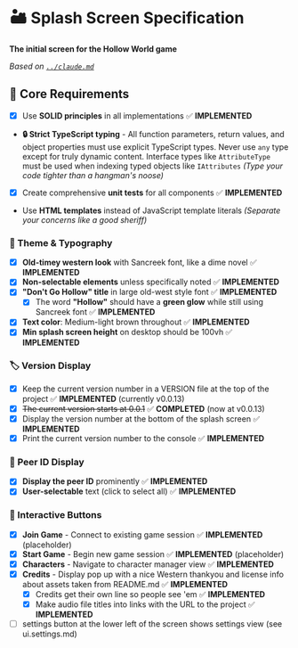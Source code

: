 # 🏜️ Splash Screen Specification

**The initial screen for the Hollow World game**

*Based on [`../claude.md`](../claude.md)*

## 🎯 Core Requirements
- [x] Use **SOLID principles** in all implementations ✅ **IMPLEMENTED**
- **🔒 Strict TypeScript typing** - All function parameters, return values, and object properties must use explicit TypeScript types. Never use `any` type except for truly dynamic content. Interface types like `AttributeType` must be used when indexing typed objects like `IAttributes` *(Type your code tighter than a hangman's noose)*
- [x] Create comprehensive **unit tests** for all components ✅ **IMPLEMENTED**
- Use **HTML templates** instead of JavaScript template literals *(Separate your concerns like a good sheriff)*

### 🎨 Theme & Typography
- [x] **Old-timey western look** with Sancreek font, like a dime novel ✅ **IMPLEMENTED**
- [x] **Non-selectable elements** unless specifically noted ✅ **IMPLEMENTED**
- [x] **"Don't Go Hollow" title** in large old-west style font ✅ **IMPLEMENTED**
  - [x] The word **"Hollow"** should have a **green glow** while still using Sancreek font ✅ **IMPLEMENTED**
- [x] **Text color**: Medium-light brown throughout ✅ **IMPLEMENTED**
- [x] **Min splash screen height** on desktop should be 100vh ✅ **IMPLEMENTED**

### 🏷️ Version Display
- [x] Keep the current version number in a VERSION file at the top of the project ✅ **IMPLEMENTED** (currently v0.0.13)
- [x] ~~The current version starts at 0.0.1~~ ✅ **COMPLETED** (now at v0.0.13)
- [x] Display the version number at the bottom of the splash screen ✅ **IMPLEMENTED**
- [x] Print the current version number to the console ✅ **IMPLEMENTED**

### 📡 Peer ID Display
- [x] **Display the peer ID** prominently ✅ **IMPLEMENTED**
- [x] **User-selectable** text (click to select all) ✅ **IMPLEMENTED**

### 🔘 Interactive Buttons
- [x] **Join Game** - Connect to existing game session ✅ **IMPLEMENTED** (placeholder)
- [x] **Start Game** - Begin new game session ✅ **IMPLEMENTED** (placeholder)
- [x] **Characters** - Navigate to character manager view ✅ **IMPLEMENTED**
- [x] **Credits** - Display pop up with a nice Western thankyou and license info about assets taken from README.md ✅ **IMPLEMENTED**
  - [x] Credits get their own line so people see 'em ✅ **IMPLEMENTED**
  - [x] Make audio file titles into links with the URL to the project ✅ **IMPLEMENTED**
- [ ] settings button at the lower left of the screen shows settings view (see ui.settings.md)
